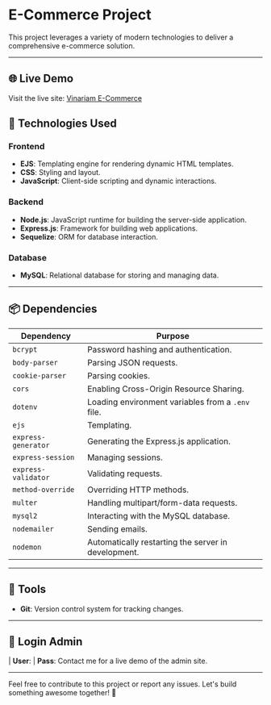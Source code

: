 # E-Commerce Project

This project leverages a variety of modern technologies to deliver a comprehensive e-commerce solution.

---

## 🌐 Live Demo

Visit the live site: [Vinariam E-Commerce](https://grupo-4-vinariam.vercel.app/)

## 🚀 Technologies Used

### **Frontend**
- **EJS**: Templating engine for rendering dynamic HTML templates.
- **CSS**: Styling and layout.
- **JavaScript**: Client-side scripting and dynamic interactions.

### **Backend**
- **Node.js**: JavaScript runtime for building the server-side application.
- **Express.js**: Framework for building web applications.
- **Sequelize**: ORM for database interaction.

### **Database**
- **MySQL**: Relational database for storing and managing data.

---

## 📦 Dependencies

| Dependency         | Purpose                                           |
|--------------------|---------------------------------------------------|
| `bcrypt`           | Password hashing and authentication.              |
| `body-parser`      | Parsing JSON requests.                            |
| `cookie-parser`    | Parsing cookies.                                  |
| `cors`             | Enabling Cross-Origin Resource Sharing.           |
| `dotenv`           | Loading environment variables from a `.env` file. |
| `ejs`              | Templating.                                       |
| `express-generator`| Generating the Express.js application.            |
| `express-session`  | Managing sessions.                                |
| `express-validator`| Validating requests.                              |
| `method-override`  | Overriding HTTP methods.                          |
| `multer`           | Handling multipart/form-data requests.            |
| `mysql2`           | Interacting with the MySQL database.              |
| `nodemailer`       | Sending emails.                                   |
| `nodemon`          | Automatically restarting the server in development.|

---

## 🔧 Tools

- **Git**: Version control system for tracking changes.

---

## 🔑 Login Admin

| **User**:
| **Pass**:
Contact me for a live demo of the admin site.

---

Feel free to contribute to this project or report any issues. Let's build something awesome together! 🌟
